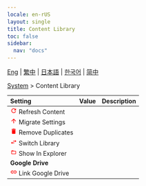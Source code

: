 ```yaml
---
locale: en-rUS
layout: single
title: Content Library
toc: false
sidebar:
  nav: "docs"
---
```

[Eng](/dancexr/menu/2025.4/system/library) | [繁中](/tw/dancexr/menu/2025.4/system/library) | [日本語](/jp/dancexr/menu/2025.4/system/library) | [한국어](/kr/dancexr/menu/2025.4/system/library) | [简中](/zh/dancexr/menu/2025.4/system/library)

[System](../menu#System) > Content Library



| Setting | Value | Description |
| :--- | --- | :--- |
| <img src="/images/icon/ic_refresh.png" alt="refresh icon"/> Refresh Content</nobr>|| 
| <img src="/images/icon/ic_up.png" alt="up icon"/> Migrate Settings</nobr>|| 
| <img src="/images/icon/ic_delete.png" alt="delete icon"/> Remove Duplicates</nobr>|| 
| <img src="/images/icon/ic_replace.png" alt="replace icon"/> Switch Library</nobr>|| 
| <img src="/images/icon/ic_folder_open.png" alt="folder open icon"/> Show In Explorer</nobr>|| 
|  <b>Google Drive</b></nobr>|| 
| <img src="/images/icon/ic_linked.png" alt="linked icon"/> Link Google Drive</nobr>|| 
